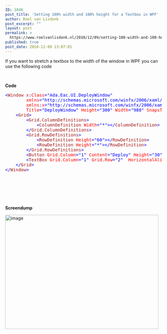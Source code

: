 ```yaml
---
ID: 1846
post_title: 'Setting 100% width and 100% height for a Textbox in WPF'
author: Roel van Lisdonk
post_excerpt: ""
layout: post
permalink: >
  https://www.roelvanlisdonk.nl/2010/12/09/setting-100-width-and-100-height-for-a-textbox-in-wpf/
published: true
post_date: 2010-12-09 13:07:01
---
```

<p>If you want to stretch a textbox to the width of the window in WPF you can use the following code</p>  <p>&#160;</p>  <p><strong>Code</strong></p>  <pre class="code"><span style="color: blue">&lt;</span><span style="color: #a31515">Window </span><span style="color: red">x</span><span style="color: blue">:</span><span style="color: red">Class</span><span style="color: blue">=&quot;Ada.Eac.UI.DeployWindow&quot;
        </span><span style="color: red">xmlns</span><span style="color: blue">=&quot;http://schemas.microsoft.com/winfx/2006/xaml/presentation&quot;
        </span><span style="color: red">xmlns</span><span style="color: blue">:</span><span style="color: red">x</span><span style="color: blue">=&quot;http://schemas.microsoft.com/winfx/2006/xaml&quot;
        </span><span style="color: red">Title</span><span style="color: blue">=&quot;DeployWindow&quot; </span><span style="color: red">Height</span><span style="color: blue">=&quot;300&quot; </span><span style="color: red">Width</span><span style="color: blue">=&quot;988&quot; </span><span style="color: red">SnapsToDevicePixels</span><span style="color: blue">=&quot;True&quot; </span><span style="color: red">UseLayoutRounding</span><span style="color: blue">=&quot;True&quot; </span><span style="color: red">WindowState</span><span style="color: blue">=&quot;Maximized&quot; </span><span style="color: red">WindowStartupLocation</span><span style="color: blue">=&quot;CenterScreen&quot; </span><span style="color: red">Icon</span><span style="color: blue">=&quot;/Eac;component/Dashboard.ico&quot;&gt;
    &lt;</span><span style="color: #a31515">Grid</span><span style="color: blue">&gt;
        &lt;</span><span style="color: #a31515">Grid.ColumnDefinitions</span><span style="color: blue">&gt;
            &lt;</span><span style="color: #a31515">ColumnDefinition </span><span style="color: red">Width</span><span style="color: blue">=&quot;*&quot;&gt;&lt;/</span><span style="color: #a31515">ColumnDefinition</span><span style="color: blue">&gt;
        &lt;/</span><span style="color: #a31515">Grid.ColumnDefinitions</span><span style="color: blue">&gt;
        &lt;</span><span style="color: #a31515">Grid.RowDefinitions</span><span style="color: blue">&gt;
            &lt;</span><span style="color: #a31515">RowDefinition </span><span style="color: red">Height</span><span style="color: blue">=&quot;60&quot;&gt;&lt;/</span><span style="color: #a31515">RowDefinition</span><span style="color: blue">&gt;
            &lt;</span><span style="color: #a31515">RowDefinition </span><span style="color: red">Height</span><span style="color: blue">=&quot;*&quot;&gt;&lt;/</span><span style="color: #a31515">RowDefinition</span><span style="color: blue">&gt;
        &lt;/</span><span style="color: #a31515">Grid.RowDefinitions</span><span style="color: blue">&gt;
        &lt;</span><span style="color: #a31515">Button </span><span style="color: red">Grid.Column</span><span style="color: blue">=&quot;1&quot; </span><span style="color: red">Content</span><span style="color: blue">=&quot;Deploy&quot; </span><span style="color: red">Height</span><span style="color: blue">=&quot;30&quot; </span><span style="color: red">Width</span><span style="color: blue">=&quot;100&quot; </span><span style="color: red">HorizontalAlignment</span><span style="color: blue">=&quot;Left&quot; </span><span style="color: red">Margin</span><span style="color: blue">=&quot;10,10,10,10&quot; </span><span style="color: red">Name</span><span style="color: blue">=&quot;deployButton&quot; </span><span style="color: red">Cursor</span><span style="color: blue">=&quot;Hand&quot; /&gt;
        &lt;</span><span style="color: #a31515">TextBox </span><span style="color: red">Grid.Column</span><span style="color: blue">=&quot;1&quot; </span><span style="color: red">Grid.Row</span><span style="color: blue">=&quot;2&quot;  </span><span style="color: red">HorizontalAlignment</span><span style="color: blue">=&quot;Stretch&quot; </span><span style="color: red">Name</span><span style="color: blue">=&quot;outputTextBox&quot; </span><span style="color: red">Margin</span><span style="color: blue">=&quot;10,10,10,10&quot; </span><span style="color: red">VerticalAlignment</span><span style="color: blue">=&quot;Stretch&quot; </span><span style="color: red">AcceptsReturn</span><span style="color: blue">=&quot;True&quot; </span><span style="color: red">VerticalScrollBarVisibility</span><span style="color: blue">=&quot;Auto&quot; /&gt;
    &lt;/</span><span style="color: #a31515">Grid</span><span style="color: blue">&gt;
&lt;/</span><span style="color: #a31515">Window</span><span style="color: blue">&gt;

</span></pre>
<a href="http://11011.net/software/vspaste"></a>

<p>&#160;</p>

<p>&#160;</p>

<p><strong>Screendump</strong></p>

<p><a href="http://www.roelvanlisdonk.nl/wp-content/uploads/2010/12/image.png"><img style="border-bottom: 0px; border-left: 0px; display: inline; border-top: 0px; border-right: 0px" title="image" border="0" alt="image" src="http://www.roelvanlisdonk.nl/wp-content/uploads/2010/12/image_thumb.png" width="493" height="367" /></a></p>